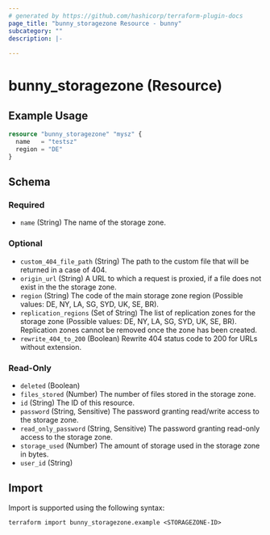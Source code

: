 ```yaml
---
# generated by https://github.com/hashicorp/terraform-plugin-docs
page_title: "bunny_storagezone Resource - bunny"
subcategory: ""
description: |-
  
---
```


# bunny_storagezone (Resource)



## Example Usage

```terraform
resource "bunny_storagezone" "mysz" {
  name   = "testsz"
  region = "DE"
}
```

<!-- schema generated by tfplugindocs -->
## Schema

### Required

- `name` (String) The name of the storage zone.

### Optional

- `custom_404_file_path` (String) The path to the custom file that will be returned in a case of 404.
- `origin_url` (String) A URL to which a request is proxied, if a file does not exist in the the storage zone.
- `region` (String) The code of the main storage zone region (Possible values: DE, NY, LA, SG, SYD, UK, SE, BR).
- `replication_regions` (Set of String) The list of replication zones for the storage zone (Possible values: DE, NY, LA, SG, SYD, UK, SE, BR). Replication zones cannot be removed once the zone has been created.
- `rewrite_404_to_200` (Boolean) Rewrite 404 status code to 200 for URLs without extension.

### Read-Only

- `deleted` (Boolean)
- `files_stored` (Number) The number of files stored in the storage zone.
- `id` (String) The ID of this resource.
- `password` (String, Sensitive) The password granting read/write access to the storage zone.
- `read_only_password` (String, Sensitive) The password granting read-only access to the storage zone.
- `storage_used` (Number) The amount of storage used in the storage zone in bytes.
- `user_id` (String)

## Import

Import is supported using the following syntax:

```shell
terraform import bunny_storagezone.example <STORAGEZONE-ID>
```
